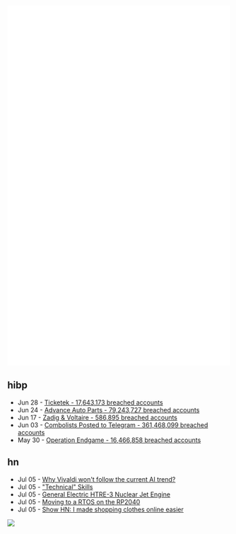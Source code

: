 ![Metrics](https://raw.githubusercontent.com/phixion/phixion/master/metrics.svg)

## hibp

<!--
for https://github.com/phixion/phixion/blob/main/.github/workflows/feeds.yml
-->
<!--START_SECTION:haveibeenpwnd-->
- Jun 28 - [Ticketek - 17,643,173 breached accounts](https://haveibeenpwned.com/PwnedWebsites#Ticketek)
- Jun 24 - [Advance Auto Parts - 79,243,727 breached accounts](https://haveibeenpwned.com/PwnedWebsites#AdvanceAutoParts)
- Jun 17 - [Zadig & Voltaire - 586,895 breached accounts](https://haveibeenpwned.com/PwnedWebsites#ZadigVoltaire)
- Jun 03 - [Combolists Posted to Telegram - 361,468,099 breached accounts](https://haveibeenpwned.com/PwnedWebsites#TelegramCombolists)
- May 30 - [Operation Endgame - 16,466,858 breached accounts](https://haveibeenpwned.com/PwnedWebsites#OperationEndgame)
<!--END_SECTION:haveibeenpwnd-->

## hn

<!--
for https://github.com/phixion/phixion/blob/main/.github/workflows/feeds.yml
-->
<!--START_SECTION:hn-->
- Jul 05 - [Why Vivaldi won't follow the current AI trend?](https://vivaldi.com/blog/technology/vivaldi-wont-allow-a-machine-to-lie-to-you/)
- Jul 05 - ["Technical" Skills](https://sashalaundy.com/writing/technical-skills/)
- Jul 05 - [General Electric HTRE-3 Nuclear Jet Engine](https://planehistoria.com/general-electric-htre-3-nuclear-jet-engine/)
- Jul 05 - [Moving to a RTOS on the RP2040](https://blog.brixit.nl/moving-to-a-rtos-on-the-rp2040/)
- Jul 05 - [Show HN: I made shopping clothes online easier](https://www.curate.fit/)
<!--END_SECTION:hn-->

<!--
for https://yhype.me
-->
![](https://hit.yhype.me/github/profile?user_id=13013670)

